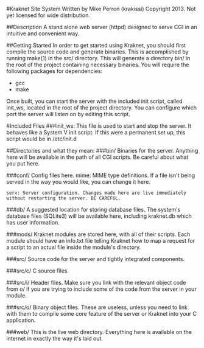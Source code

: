 #Kraknet Site System
Written by Mike Perron (krakissi)
Copyright 2013. Not yet licensed for wide distribution.

##Description
A stand alone web server (httpd) designed to serve CGI in an intuitive and
convenient way.


##Getting Started
In order to get started using Kraknet, you should first compile the source code
and generate binaries. This is accomplished by running make(1) in the src/
directory. This will generate a directory bin/ in the root of the project
containing necessary binaries. You will require the following packages for
dependencies:
-	gcc
-	make

Once built, you can start the server with the included init script, called
init_ws, located in the root of the project directory. You can configure which
port the server will listen on by editing this script.


#Included Files
###init_ws:
This file is used to start and stop the server. It behaves like a System V
init script. If this were a permanent set up, this script would be in
/etc/init.d

##Directories and what they mean:
###bin/
Binaries for the server. Anything here will be available in the path of
all CGI scripts. Be careful about what you put here.

###conf/
Config files here.
	mime: MIME type definitions. If a file isn't being served in the way
	you would like, you can change it here.

	serv: Server configuration. Changes made here are live immediately
	without restarting the server. BE CAREFUL.

###db/
A suggested location for storing database files. The system's database
files (SQLite3) will be available here, including kraknet.db which has
user information.

###mods/
Kraknet modules are stored here, with all of their scripts. Each module
should have an info.txt file telling Kraknet how to map a request for a
script to an actual file inside the module's directory.

###src/
Source code for the server and tightly integrated components.

###src/c/
C source files.

###src/i/
Header files. Make sure you link with the relevant object code from o/
if you are trying to include some of the code from the server in your
module.

###src/o/
Binary object files. These are useless, unless you need to link with
them to compile some core feature of the server or Kraknet into your
C application.

###web/
This is the live web directory. Everything here is available on the
internet in exactly the way it's laid out.
